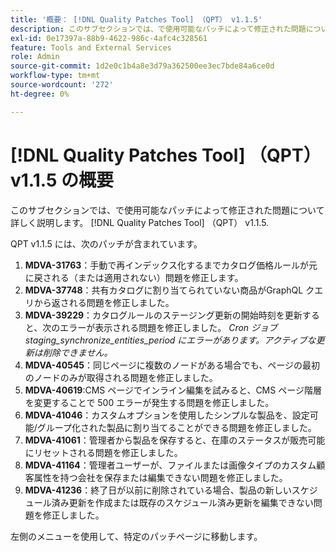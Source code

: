 ```yaml
---
title: '概要： [!DNL Quality Patches Tool] （QPT） v1.1.5'
description: このサブセクションでは、で使用可能なパッチによって修正された問題について詳しく説明します。 [!DNL Quality Patches Tool] （QPT） v1.1.5.
exl-id: 0e17397a-88b9-4622-986c-4afc4c328561
feature: Tools and External Services
role: Admin
source-git-commit: 1d2e0c1b4a8e3d79a362500ee3ec7bde84a6ce0d
workflow-type: tm+mt
source-wordcount: '272'
ht-degree: 0%

---
```


# [!DNL Quality Patches Tool] （QPT） v1.1.5 の概要

このサブセクションでは、で使用可能なパッチによって修正された問題について詳しく説明します。 [!DNL Quality Patches Tool] （QPT） v1.1.5.

QPT v1.1.5 には、次のパッチが含まれています。

1. **MDVA-31763**：手動で再インデックス化するまでカタログ価格ルールが元に戻される（または適用されない）問題を修正します。
1. **MDVA-37748**：共有カタログに割り当てられていない商品がGraphQL クエリから返される問題を修正しました。
1. **MDVA-39229**：カタログルールのステージング更新の開始時刻を更新すると、次のエラーが表示される問題を修正しました。 *Cron ジョブ staging_synchronize_entities_period にエラーがあります。アクティブな更新は削除できません。*
1. **MDVA-40545**：同じページに複数のノードがある場合でも、ページの最初のノードのみが取得される問題を修正しました。
1. **MDVA-40619**:CMS ページでインライン編集を試みると、CMS ページ階層を変更することで 500 エラーが発生する問題を修正しました。
1. **MDVA-41046**：カスタムオプションを使用したシンプルな製品を、設定可能/グループ化された製品に割り当てることができる問題を修正しました。
1. **MDVA-41061**：管理者から製品を保存すると、在庫のステータスが販売可能にリセットされる問題を修正しました。
1. **MDVA-41164**：管理者ユーザーが、ファイルまたは画像タイプのカスタム顧客属性を持つ会社を保存または編集できない問題を修正しました。
1. **MDVA-41236**：終了日が以前に削除されている場合、製品の新しいスケジュール済み更新を作成または既存のスケジュール済み更新を編集できない問題を修正しました。

左側のメニューを使用して、特定のパッチページに移動します。
